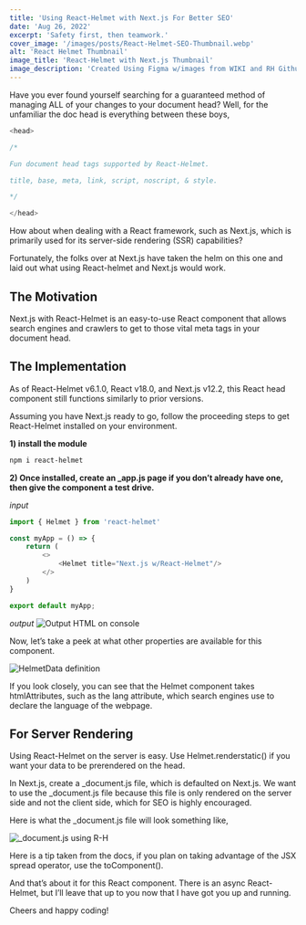 ```yaml
---
title: 'Using React-Helmet with Next.js For Better SEO'
date: 'Aug 26, 2022'
excerpt: 'Safety first, then teamwork.'
cover_image: '/images/posts/React-Helmet-SEO-Thumbnail.webp'
alt: 'React Helmet Thumbnail'
image_title: 'React-Helmet with Next.js Thumbnail'
image_description: 'Created Using Figma w/images from WIKI and RH Github'
---
```


Have you ever found yourself searching for a guaranteed method of managing ALL of your changes to your document head? Well, for the unfamiliar the doc head is everything between these boys,

```javascript
<head>

/*

Fun document head tags supported by React-Helmet.

title, base, meta, link, script, noscript, & style.

*/

</head>
```

How about when dealing with a React framework, such as Next.js, which is primarily used for its server-side rendering (SSR) capabilities?

Fortunately, the folks over at Next.js have taken the helm on this one and laid out what using React-helmet and Next.js would work.

## The Motivation

Next.js with React-Helmet is an easy-to-use React component that allows search engines and crawlers to get to those vital meta tags in your document head.

## The Implementation

As of React-Helmet v6.1.0, React v18.0, and Next.js v12.2, this React head component still functions similarly to prior versions.

Assuming you have Next.js ready to go, follow the proceeding steps to get React-Helmet installed on your environment.


**1) install the module**
```bash 
npm i react-helmet 
```

**2) Once installed, create an _app.js page if you don’t already have one, then give the component a test drive.**

*input*
```javascript
import { Helmet } from 'react-helmet'

const myApp = () => {
    return (
        <>
            <Helmet title="Next.js w/React-Helmet"/>
        </>
    )
}

export default myApp;
```

*output*
![Output HTML on console](/images/posts/output-html.png "Output HTML on console")

Now, let’s take a peek at what other properties are available for this component.

![HelmetData definition](https://miro.medium.com/max/640/1*IJHyQMjcXbOckiVtzfMCsQ.png "HelmetData definition")

If you look closely, you can see that the Helmet component takes htmlAttributes, such as the lang attribute, which search engines use to declare the language of the webpage.

## For Server Rendering

Using React-Helmet on the server is easy. Use Helmet.renderstatic() if you want your data to be prerendered on the head.

In Next.js, create a _document.js file, which is defaulted on Next.js. We want to use the _document.js file because this file is only rendered on the server side and not the client side, which for SEO is highly encouraged.

Here is what the _document.js file will look something like,

![_document.js using R-H](https://miro.medium.com/max/640/1*yToUuG7pWntbsPCWnCLTEA.png "_document.js using R-H")

Here is a tip taken from the docs, if you plan on taking advantage of the JSX spread operator, use the toComponent().

And that’s about it for this React component. There is an async React-Helmet, but I’ll leave that up to you now that I have got you up and running.

Cheers and happy coding!